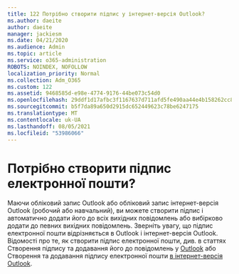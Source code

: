 ```yaml
---
title: 122 Потрібно створити підпис у інтернет-версія Outlook?
ms.author: daeite
author: daeite
manager: jackiesm
ms.date: 04/21/2020
ms.audience: Admin
ms.topic: article
ms.service: o365-administration
ROBOTS: NOINDEX, NOFOLLOW
localization_priority: Normal
ms.collection: Adm_O365
ms.custom: 122
ms.assetid: 9468585d-e98e-4774-9176-44be073c54d0
ms.openlocfilehash: 29ddf1d17afbc3f1167637d711afd5fe490aa44e4b158262cc891f0632c81c8c
ms.sourcegitcommit: b5f7da89a650d2915dc652449623c78be6247175
ms.translationtype: MT
ms.contentlocale: uk-UA
ms.lasthandoff: 08/05/2021
ms.locfileid: "53986066"
---
```

# <a name="need-to-create-an-email-signature"></a>Потрібно створити підпис електронної пошти?

Маючи обліковий запис Outlook або обліковий запис інтернет-версія Outlook (робочий або навчальний), ви можете створити підпис і автоматично додати його до всіх вихідних повідомлень або вибірково додати до певних вихідних повідомлень. Зверніть увагу, що підпис електронної пошти відрізняється в Outlook і інтернет-версія Outlook. Відомості про те, як створити підпис електронної пошти, див. в статтях Створення підпису та додавання його до повідомлень у [Outlook](https://support.office.com/article/8ee5d4f4-68fd-464a-a1c1-0e1c80bb27f2.aspx) або Створення та додавання підпису електронної пошти [в інтернет-версія Outlook](https://support.office.com/article/5ff9dcfd-d3f1-447b-b2e9-39f91b074ea3.aspx).

